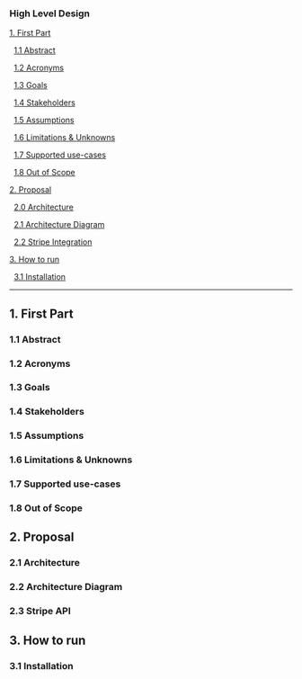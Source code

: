 ### High Level Design 

[1. First Part](#1-first-part)

&nbsp;&nbsp;[1.1 Abstract](#11-description)

&nbsp;&nbsp;[1.2 Acronyms](#12-acronyms)

&nbsp;&nbsp;[1.3 Goals](#13-goals)

&nbsp;&nbsp;[1.4 Stakeholders](#14-stakeholders)

&nbsp;&nbsp;[1.5 Assumptions](#15-assumptions)

&nbsp;&nbsp;[1.6 Limitations & Unknowns](#16-limitations-and-unknowns)

&nbsp;&nbsp;[1.7 Supported use-cases](#17-supported-use-cases)

&nbsp;&nbsp;[1.8 Out of Scope](#18-out-of-scope)


[2. Proposal](#2-Proposal)

&nbsp;&nbsp;[2.0 Architecture](#20-architecture)

&nbsp;&nbsp;[2.1 Architecture Diagram](#21-architecture-diagram)

&nbsp;&nbsp;[2.2 Stripe Integration](#22-stripe-integration)


[3. How to run](#3-How-to-run)

&nbsp;&nbsp;[3.1 Installation](#31-installation)


--- 

## 1. First Part

### 1.1 Abstract

### 1.2 Acronyms

### 1.3 Goals

### 1.4 Stakeholders

### 1.5 Assumptions

### 1.6 Limitations & Unknowns

### 1.7 Supported use-cases

### 1.8 Out of Scope

## 2. Proposal

### 2.1 Architecture

### 2.2 Architecture Diagram

### 2.3 Stripe API

## 3. How to run

### 3.1 Installation

